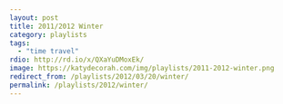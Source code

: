 ```yaml
---
layout: post
title: 2011/2012 Winter
category: playlists
tags:
  - "time travel"
rdio: http://rd.io/x/QXaYuDMoxEk/
image: https://katydecorah.com/img/playlists/2011-2012-winter.png
redirect_from: /playlists/2012/03/20/winter/
permalink: /playlists/2012/winter/
---
```


